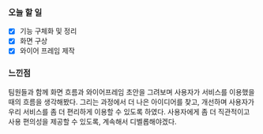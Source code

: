   

### 오늘 할 일
- [x] 기능 구체화 및 정리
- [x] 화면 구상
- [x] 와이어 프레임 제작

### 느낀점
팀원들과 함께 화면 흐름과 와이어프레임 초안을 그려보며 사용자가 서비스를 이용했을 때의 흐름을 생각해봤다.
그리는 과정에서 더 나은 아이디어를 찾고, 개선하며 사용자가 우리 서비스를 좀 더 편리하게 이용할 수 있도록 하였다. 
사용자에게 좀 더 직관적이고 사용 편의성을 제공할 수 있도록, 계속해서 디벨롭해야겠다.

